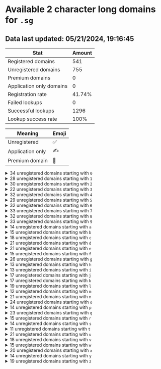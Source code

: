 # Available 2 character long domains for `.sg`

## Data last updated: 05/21/2024, 19:16:45

|Stat|Amount|
|--|--|
|Registered domains|541|
|Unregistered domains|755|
|Premium domains|0|
|Application only domains|0|
|Registration rate|41.74%|
|Failed lookups|0|
|Successful lookups|1296|
|Lookup success rate|100%|


|Meaning|Emoji|
|--|--|
|Unregistered|:white_check_mark:|
|Application only|:writing_hand:|
|Premium domain|:gem:|

<details>
<summary>34 unregistered domains starting with <bold><code>0</code></bold></summary>

|Type|Domain|
|--|--|
|:white_check_mark:|`00.sg`|
|:white_check_mark:|`02.sg`|
|:white_check_mark:|`03.sg`|
|:white_check_mark:|`04.sg`|
|:white_check_mark:|`05.sg`|
|:white_check_mark:|`06.sg`|
|:white_check_mark:|`07.sg`|
|:white_check_mark:|`08.sg`|
|:white_check_mark:|`09.sg`|
|:white_check_mark:|`0a.sg`|
|:white_check_mark:|`0b.sg`|
|:white_check_mark:|`0c.sg`|
|:white_check_mark:|`0d.sg`|
|:white_check_mark:|`0e.sg`|
|:white_check_mark:|`0f.sg`|
|:white_check_mark:|`0g.sg`|
|:white_check_mark:|`0h.sg`|
|:white_check_mark:|`0i.sg`|
|:white_check_mark:|`0j.sg`|
|:white_check_mark:|`0k.sg`|
|:white_check_mark:|`0l.sg`|
|:white_check_mark:|`0m.sg`|
|:white_check_mark:|`0n.sg`|
|:white_check_mark:|`0o.sg`|
|:white_check_mark:|`0p.sg`|
|:white_check_mark:|`0q.sg`|
|:white_check_mark:|`0r.sg`|
|:white_check_mark:|`0s.sg`|
|:white_check_mark:|`0t.sg`|
|:white_check_mark:|`0u.sg`|
|:white_check_mark:|`0v.sg`|
|:white_check_mark:|`0w.sg`|
|:white_check_mark:|`0y.sg`|
|:white_check_mark:|`0z.sg`|
</details>
<details>
<summary>28 unregistered domains starting with <bold><code>1</code></bold></summary>

|Type|Domain|
|--|--|
|:white_check_mark:|`12.sg`|
|:white_check_mark:|`13.sg`|
|:white_check_mark:|`14.sg`|
|:white_check_mark:|`15.sg`|
|:white_check_mark:|`16.sg`|
|:white_check_mark:|`17.sg`|
|:white_check_mark:|`19.sg`|
|:white_check_mark:|`1b.sg`|
|:white_check_mark:|`1d.sg`|
|:white_check_mark:|`1e.sg`|
|:white_check_mark:|`1f.sg`|
|:white_check_mark:|`1g.sg`|
|:white_check_mark:|`1h.sg`|
|:white_check_mark:|`1i.sg`|
|:white_check_mark:|`1j.sg`|
|:white_check_mark:|`1k.sg`|
|:white_check_mark:|`1l.sg`|
|:white_check_mark:|`1n.sg`|
|:white_check_mark:|`1o.sg`|
|:white_check_mark:|`1q.sg`|
|:white_check_mark:|`1r.sg`|
|:white_check_mark:|`1t.sg`|
|:white_check_mark:|`1u.sg`|
|:white_check_mark:|`1v.sg`|
|:white_check_mark:|`1w.sg`|
|:white_check_mark:|`1x.sg`|
|:white_check_mark:|`1y.sg`|
|:white_check_mark:|`1z.sg`|
</details>
<details>
<summary>30 unregistered domains starting with <bold><code>2</code></bold></summary>

|Type|Domain|
|--|--|
|:white_check_mark:|`24.sg`|
|:white_check_mark:|`25.sg`|
|:white_check_mark:|`26.sg`|
|:white_check_mark:|`27.sg`|
|:white_check_mark:|`28.sg`|
|:white_check_mark:|`29.sg`|
|:white_check_mark:|`2a.sg`|
|:white_check_mark:|`2b.sg`|
|:white_check_mark:|`2c.sg`|
|:white_check_mark:|`2d.sg`|
|:white_check_mark:|`2e.sg`|
|:white_check_mark:|`2f.sg`|
|:white_check_mark:|`2h.sg`|
|:white_check_mark:|`2j.sg`|
|:white_check_mark:|`2k.sg`|
|:white_check_mark:|`2l.sg`|
|:white_check_mark:|`2m.sg`|
|:white_check_mark:|`2n.sg`|
|:white_check_mark:|`2o.sg`|
|:white_check_mark:|`2p.sg`|
|:white_check_mark:|`2q.sg`|
|:white_check_mark:|`2r.sg`|
|:white_check_mark:|`2s.sg`|
|:white_check_mark:|`2t.sg`|
|:white_check_mark:|`2u.sg`|
|:white_check_mark:|`2v.sg`|
|:white_check_mark:|`2w.sg`|
|:white_check_mark:|`2x.sg`|
|:white_check_mark:|`2y.sg`|
|:white_check_mark:|`2z.sg`|
</details>
<details>
<summary>22 unregistered domains starting with <bold><code>3</code></bold></summary>

|Type|Domain|
|--|--|
|:white_check_mark:|`30.sg`|
|:white_check_mark:|`31.sg`|
|:white_check_mark:|`32.sg`|
|:white_check_mark:|`34.sg`|
|:white_check_mark:|`35.sg`|
|:white_check_mark:|`36.sg`|
|:white_check_mark:|`37.sg`|
|:white_check_mark:|`39.sg`|
|:white_check_mark:|`3a.sg`|
|:white_check_mark:|`3f.sg`|
|:white_check_mark:|`3h.sg`|
|:white_check_mark:|`3i.sg`|
|:white_check_mark:|`3j.sg`|
|:white_check_mark:|`3n.sg`|
|:white_check_mark:|`3o.sg`|
|:white_check_mark:|`3p.sg`|
|:white_check_mark:|`3t.sg`|
|:white_check_mark:|`3u.sg`|
|:white_check_mark:|`3v.sg`|
|:white_check_mark:|`3w.sg`|
|:white_check_mark:|`3x.sg`|
|:white_check_mark:|`3y.sg`|
</details>
<details>
<summary>32 unregistered domains starting with <bold><code>4</code></bold></summary>

|Type|Domain|
|--|--|
|:white_check_mark:|`40.sg`|
|:white_check_mark:|`41.sg`|
|:white_check_mark:|`43.sg`|
|:white_check_mark:|`44.sg`|
|:white_check_mark:|`45.sg`|
|:white_check_mark:|`46.sg`|
|:white_check_mark:|`47.sg`|
|:white_check_mark:|`48.sg`|
|:white_check_mark:|`49.sg`|
|:white_check_mark:|`4b.sg`|
|:white_check_mark:|`4c.sg`|
|:white_check_mark:|`4e.sg`|
|:white_check_mark:|`4f.sg`|
|:white_check_mark:|`4g.sg`|
|:white_check_mark:|`4h.sg`|
|:white_check_mark:|`4i.sg`|
|:white_check_mark:|`4j.sg`|
|:white_check_mark:|`4k.sg`|
|:white_check_mark:|`4l.sg`|
|:white_check_mark:|`4m.sg`|
|:white_check_mark:|`4n.sg`|
|:white_check_mark:|`4o.sg`|
|:white_check_mark:|`4p.sg`|
|:white_check_mark:|`4q.sg`|
|:white_check_mark:|`4r.sg`|
|:white_check_mark:|`4s.sg`|
|:white_check_mark:|`4t.sg`|
|:white_check_mark:|`4v.sg`|
|:white_check_mark:|`4w.sg`|
|:white_check_mark:|`4x.sg`|
|:white_check_mark:|`4y.sg`|
|:white_check_mark:|`4z.sg`|
</details>
<details>
<summary>29 unregistered domains starting with <bold><code>5</code></bold></summary>

|Type|Domain|
|--|--|
|:white_check_mark:|`50.sg`|
|:white_check_mark:|`51.sg`|
|:white_check_mark:|`52.sg`|
|:white_check_mark:|`53.sg`|
|:white_check_mark:|`54.sg`|
|:white_check_mark:|`56.sg`|
|:white_check_mark:|`57.sg`|
|:white_check_mark:|`59.sg`|
|:white_check_mark:|`5a.sg`|
|:white_check_mark:|`5b.sg`|
|:white_check_mark:|`5c.sg`|
|:white_check_mark:|`5d.sg`|
|:white_check_mark:|`5e.sg`|
|:white_check_mark:|`5f.sg`|
|:white_check_mark:|`5h.sg`|
|:white_check_mark:|`5i.sg`|
|:white_check_mark:|`5j.sg`|
|:white_check_mark:|`5k.sg`|
|:white_check_mark:|`5l.sg`|
|:white_check_mark:|`5n.sg`|
|:white_check_mark:|`5o.sg`|
|:white_check_mark:|`5p.sg`|
|:white_check_mark:|`5q.sg`|
|:white_check_mark:|`5s.sg`|
|:white_check_mark:|`5t.sg`|
|:white_check_mark:|`5v.sg`|
|:white_check_mark:|`5w.sg`|
|:white_check_mark:|`5y.sg`|
|:white_check_mark:|`5z.sg`|
</details>
<details>
<summary>32 unregistered domains starting with <bold><code>6</code></bold></summary>

|Type|Domain|
|--|--|
|:white_check_mark:|`60.sg`|
|:white_check_mark:|`61.sg`|
|:white_check_mark:|`62.sg`|
|:white_check_mark:|`63.sg`|
|:white_check_mark:|`64.sg`|
|:white_check_mark:|`67.sg`|
|:white_check_mark:|`68.sg`|
|:white_check_mark:|`6a.sg`|
|:white_check_mark:|`6b.sg`|
|:white_check_mark:|`6c.sg`|
|:white_check_mark:|`6d.sg`|
|:white_check_mark:|`6e.sg`|
|:white_check_mark:|`6f.sg`|
|:white_check_mark:|`6h.sg`|
|:white_check_mark:|`6i.sg`|
|:white_check_mark:|`6j.sg`|
|:white_check_mark:|`6k.sg`|
|:white_check_mark:|`6l.sg`|
|:white_check_mark:|`6m.sg`|
|:white_check_mark:|`6n.sg`|
|:white_check_mark:|`6o.sg`|
|:white_check_mark:|`6p.sg`|
|:white_check_mark:|`6q.sg`|
|:white_check_mark:|`6r.sg`|
|:white_check_mark:|`6s.sg`|
|:white_check_mark:|`6t.sg`|
|:white_check_mark:|`6u.sg`|
|:white_check_mark:|`6v.sg`|
|:white_check_mark:|`6w.sg`|
|:white_check_mark:|`6x.sg`|
|:white_check_mark:|`6y.sg`|
|:white_check_mark:|`6z.sg`|
</details>
<details>
<summary>33 unregistered domains starting with <bold><code>7</code></bold></summary>

|Type|Domain|
|--|--|
|:white_check_mark:|`70.sg`|
|:white_check_mark:|`71.sg`|
|:white_check_mark:|`72.sg`|
|:white_check_mark:|`73.sg`|
|:white_check_mark:|`74.sg`|
|:white_check_mark:|`75.sg`|
|:white_check_mark:|`76.sg`|
|:white_check_mark:|`78.sg`|
|:white_check_mark:|`79.sg`|
|:white_check_mark:|`7a.sg`|
|:white_check_mark:|`7b.sg`|
|:white_check_mark:|`7c.sg`|
|:white_check_mark:|`7d.sg`|
|:white_check_mark:|`7e.sg`|
|:white_check_mark:|`7g.sg`|
|:white_check_mark:|`7h.sg`|
|:white_check_mark:|`7i.sg`|
|:white_check_mark:|`7j.sg`|
|:white_check_mark:|`7k.sg`|
|:white_check_mark:|`7l.sg`|
|:white_check_mark:|`7n.sg`|
|:white_check_mark:|`7o.sg`|
|:white_check_mark:|`7p.sg`|
|:white_check_mark:|`7q.sg`|
|:white_check_mark:|`7r.sg`|
|:white_check_mark:|`7s.sg`|
|:white_check_mark:|`7t.sg`|
|:white_check_mark:|`7u.sg`|
|:white_check_mark:|`7v.sg`|
|:white_check_mark:|`7w.sg`|
|:white_check_mark:|`7x.sg`|
|:white_check_mark:|`7y.sg`|
|:white_check_mark:|`7z.sg`|
</details>
<details>
<summary>32 unregistered domains starting with <bold><code>8</code></bold></summary>

|Type|Domain|
|--|--|
|:white_check_mark:|`80.sg`|
|:white_check_mark:|`82.sg`|
|:white_check_mark:|`83.sg`|
|:white_check_mark:|`84.sg`|
|:white_check_mark:|`85.sg`|
|:white_check_mark:|`86.sg`|
|:white_check_mark:|`87.sg`|
|:white_check_mark:|`89.sg`|
|:white_check_mark:|`8a.sg`|
|:white_check_mark:|`8b.sg`|
|:white_check_mark:|`8e.sg`|
|:white_check_mark:|`8f.sg`|
|:white_check_mark:|`8g.sg`|
|:white_check_mark:|`8h.sg`|
|:white_check_mark:|`8i.sg`|
|:white_check_mark:|`8j.sg`|
|:white_check_mark:|`8k.sg`|
|:white_check_mark:|`8l.sg`|
|:white_check_mark:|`8m.sg`|
|:white_check_mark:|`8n.sg`|
|:white_check_mark:|`8o.sg`|
|:white_check_mark:|`8p.sg`|
|:white_check_mark:|`8q.sg`|
|:white_check_mark:|`8r.sg`|
|:white_check_mark:|`8s.sg`|
|:white_check_mark:|`8t.sg`|
|:white_check_mark:|`8u.sg`|
|:white_check_mark:|`8v.sg`|
|:white_check_mark:|`8w.sg`|
|:white_check_mark:|`8x.sg`|
|:white_check_mark:|`8y.sg`|
|:white_check_mark:|`8z.sg`|
</details>
<details>
<summary>33 unregistered domains starting with <bold><code>9</code></bold></summary>

|Type|Domain|
|--|--|
|:white_check_mark:|`90.sg`|
|:white_check_mark:|`91.sg`|
|:white_check_mark:|`92.sg`|
|:white_check_mark:|`93.sg`|
|:white_check_mark:|`94.sg`|
|:white_check_mark:|`95.sg`|
|:white_check_mark:|`96.sg`|
|:white_check_mark:|`97.sg`|
|:white_check_mark:|`98.sg`|
|:white_check_mark:|`9a.sg`|
|:white_check_mark:|`9b.sg`|
|:white_check_mark:|`9c.sg`|
|:white_check_mark:|`9d.sg`|
|:white_check_mark:|`9e.sg`|
|:white_check_mark:|`9f.sg`|
|:white_check_mark:|`9h.sg`|
|:white_check_mark:|`9i.sg`|
|:white_check_mark:|`9j.sg`|
|:white_check_mark:|`9l.sg`|
|:white_check_mark:|`9m.sg`|
|:white_check_mark:|`9n.sg`|
|:white_check_mark:|`9o.sg`|
|:white_check_mark:|`9p.sg`|
|:white_check_mark:|`9q.sg`|
|:white_check_mark:|`9r.sg`|
|:white_check_mark:|`9s.sg`|
|:white_check_mark:|`9t.sg`|
|:white_check_mark:|`9u.sg`|
|:white_check_mark:|`9v.sg`|
|:white_check_mark:|`9w.sg`|
|:white_check_mark:|`9x.sg`|
|:white_check_mark:|`9y.sg`|
|:white_check_mark:|`9z.sg`|
</details>
<details>
<summary>14 unregistered domains starting with <bold><code>a</code></bold></summary>

|Type|Domain|
|--|--|
|:white_check_mark:|`a0.sg`|
|:white_check_mark:|`a3.sg`|
|:white_check_mark:|`a4.sg`|
|:white_check_mark:|`a5.sg`|
|:white_check_mark:|`a7.sg`|
|:white_check_mark:|`a9.sg`|
|:white_check_mark:|`ac.sg`|
|:white_check_mark:|`ae.sg`|
|:white_check_mark:|`ak.sg`|
|:white_check_mark:|`al.sg`|
|:white_check_mark:|`ao.sg`|
|:white_check_mark:|`ar.sg`|
|:white_check_mark:|`au.sg`|
|:white_check_mark:|`az.sg`|
</details>
<details>
<summary>15 unregistered domains starting with <bold><code>b</code></bold></summary>

|Type|Domain|
|--|--|
|:white_check_mark:|`b0.sg`|
|:white_check_mark:|`b1.sg`|
|:white_check_mark:|`b5.sg`|
|:white_check_mark:|`b6.sg`|
|:white_check_mark:|`b7.sg`|
|:white_check_mark:|`b8.sg`|
|:white_check_mark:|`b9.sg`|
|:white_check_mark:|`ba.sg`|
|:white_check_mark:|`bb.sg`|
|:white_check_mark:|`bc.sg`|
|:white_check_mark:|`bf.sg`|
|:white_check_mark:|`bj.sg`|
|:white_check_mark:|`bm.sg`|
|:white_check_mark:|`bo.sg`|
|:white_check_mark:|`bz.sg`|
</details>
<details>
<summary>18 unregistered domains starting with <bold><code>c</code></bold></summary>

|Type|Domain|
|--|--|
|:white_check_mark:|`c0.sg`|
|:white_check_mark:|`c1.sg`|
|:white_check_mark:|`c4.sg`|
|:white_check_mark:|`c5.sg`|
|:white_check_mark:|`c6.sg`|
|:white_check_mark:|`c7.sg`|
|:white_check_mark:|`c8.sg`|
|:white_check_mark:|`c9.sg`|
|:white_check_mark:|`cc.sg`|
|:white_check_mark:|`cd.sg`|
|:white_check_mark:|`cg.sg`|
|:white_check_mark:|`ci.sg`|
|:white_check_mark:|`co.sg`|
|:white_check_mark:|`cp.sg`|
|:white_check_mark:|`cr.sg`|
|:white_check_mark:|`ct.sg`|
|:white_check_mark:|`cv.sg`|
|:white_check_mark:|`cz.sg`|
</details>
<details>
<summary>21 unregistered domains starting with <bold><code>d</code></bold></summary>

|Type|Domain|
|--|--|
|:white_check_mark:|`d0.sg`|
|:white_check_mark:|`d1.sg`|
|:white_check_mark:|`d2.sg`|
|:white_check_mark:|`d3.sg`|
|:white_check_mark:|`d4.sg`|
|:white_check_mark:|`d5.sg`|
|:white_check_mark:|`d6.sg`|
|:white_check_mark:|`d7.sg`|
|:white_check_mark:|`d8.sg`|
|:white_check_mark:|`d9.sg`|
|:white_check_mark:|`dg.sg`|
|:white_check_mark:|`dj.sg`|
|:white_check_mark:|`dk.sg`|
|:white_check_mark:|`dl.sg`|
|:white_check_mark:|`dm.sg`|
|:white_check_mark:|`do.sg`|
|:white_check_mark:|`dq.sg`|
|:white_check_mark:|`du.sg`|
|:white_check_mark:|`dw.sg`|
|:white_check_mark:|`dx.sg`|
|:white_check_mark:|`dz.sg`|
</details>
<details>
<summary>21 unregistered domains starting with <bold><code>e</code></bold></summary>

|Type|Domain|
|--|--|
|:white_check_mark:|`e2.sg`|
|:white_check_mark:|`e3.sg`|
|:white_check_mark:|`e4.sg`|
|:white_check_mark:|`e5.sg`|
|:white_check_mark:|`e6.sg`|
|:white_check_mark:|`e7.sg`|
|:white_check_mark:|`e8.sg`|
|:white_check_mark:|`e9.sg`|
|:white_check_mark:|`ed.sg`|
|:white_check_mark:|`ei.sg`|
|:white_check_mark:|`ej.sg`|
|:white_check_mark:|`ek.sg`|
|:white_check_mark:|`el.sg`|
|:white_check_mark:|`eo.sg`|
|:white_check_mark:|`ep.sg`|
|:white_check_mark:|`eq.sg`|
|:white_check_mark:|`er.sg`|
|:white_check_mark:|`et.sg`|
|:white_check_mark:|`eu.sg`|
|:white_check_mark:|`ew.sg`|
|:white_check_mark:|`ez.sg`|
</details>
<details>
<summary>15 unregistered domains starting with <bold><code>f</code></bold></summary>

|Type|Domain|
|--|--|
|:white_check_mark:|`f0.sg`|
|:white_check_mark:|`f2.sg`|
|:white_check_mark:|`f3.sg`|
|:white_check_mark:|`f5.sg`|
|:white_check_mark:|`f6.sg`|
|:white_check_mark:|`f7.sg`|
|:white_check_mark:|`f8.sg`|
|:white_check_mark:|`f9.sg`|
|:white_check_mark:|`fi.sg`|
|:white_check_mark:|`fj.sg`|
|:white_check_mark:|`fm.sg`|
|:white_check_mark:|`fo.sg`|
|:white_check_mark:|`fq.sg`|
|:white_check_mark:|`fy.sg`|
|:white_check_mark:|`fz.sg`|
</details>
<details>
<summary>26 unregistered domains starting with <bold><code>g</code></bold></summary>

|Type|Domain|
|--|--|
|:white_check_mark:|`g0.sg`|
|:white_check_mark:|`g1.sg`|
|:white_check_mark:|`g2.sg`|
|:white_check_mark:|`g3.sg`|
|:white_check_mark:|`g4.sg`|
|:white_check_mark:|`g5.sg`|
|:white_check_mark:|`g6.sg`|
|:white_check_mark:|`g7.sg`|
|:white_check_mark:|`g8.sg`|
|:white_check_mark:|`g9.sg`|
|:white_check_mark:|`gd.sg`|
|:white_check_mark:|`gf.sg`|
|:white_check_mark:|`gg.sg`|
|:white_check_mark:|`gh.sg`|
|:white_check_mark:|`gi.sg`|
|:white_check_mark:|`gj.sg`|
|:white_check_mark:|`gk.sg`|
|:white_check_mark:|`gl.sg`|
|:white_check_mark:|`gn.sg`|
|:white_check_mark:|`go.sg`|
|:white_check_mark:|`gq.sg`|
|:white_check_mark:|`gr.sg`|
|:white_check_mark:|`gs.sg`|
|:white_check_mark:|`gt.sg`|
|:white_check_mark:|`gw.sg`|
|:white_check_mark:|`gy.sg`|
</details>
<details>
<summary>13 unregistered domains starting with <bold><code>h</code></bold></summary>

|Type|Domain|
|--|--|
|:white_check_mark:|`h0.sg`|
|:white_check_mark:|`h1.sg`|
|:white_check_mark:|`h3.sg`|
|:white_check_mark:|`h4.sg`|
|:white_check_mark:|`h6.sg`|
|:white_check_mark:|`h7.sg`|
|:white_check_mark:|`h8.sg`|
|:white_check_mark:|`h9.sg`|
|:white_check_mark:|`hk.sg`|
|:white_check_mark:|`hl.sg`|
|:white_check_mark:|`hr.sg`|
|:white_check_mark:|`hx.sg`|
|:white_check_mark:|`hz.sg`|
</details>
<details>
<summary>13 unregistered domains starting with <bold><code>i</code></bold></summary>

|Type|Domain|
|--|--|
|:white_check_mark:|`i0.sg`|
|:white_check_mark:|`i1.sg`|
|:white_check_mark:|`i3.sg`|
|:white_check_mark:|`i4.sg`|
|:white_check_mark:|`i5.sg`|
|:white_check_mark:|`i6.sg`|
|:white_check_mark:|`i7.sg`|
|:white_check_mark:|`i9.sg`|
|:white_check_mark:|`ij.sg`|
|:white_check_mark:|`il.sg`|
|:white_check_mark:|`io.sg`|
|:white_check_mark:|`iq.sg`|
|:white_check_mark:|`iy.sg`|
</details>
<details>
<summary>17 unregistered domains starting with <bold><code>j</code></bold></summary>

|Type|Domain|
|--|--|
|:white_check_mark:|`j0.sg`|
|:white_check_mark:|`j1.sg`|
|:white_check_mark:|`j3.sg`|
|:white_check_mark:|`j4.sg`|
|:white_check_mark:|`j5.sg`|
|:white_check_mark:|`j6.sg`|
|:white_check_mark:|`j7.sg`|
|:white_check_mark:|`j8.sg`|
|:white_check_mark:|`j9.sg`|
|:white_check_mark:|`jg.sg`|
|:white_check_mark:|`ji.sg`|
|:white_check_mark:|`jl.sg`|
|:white_check_mark:|`jm.sg`|
|:white_check_mark:|`jn.sg`|
|:white_check_mark:|`jr.sg`|
|:white_check_mark:|`jv.sg`|
|:white_check_mark:|`jy.sg`|
</details>
<details>
<summary>17 unregistered domains starting with <bold><code>k</code></bold></summary>

|Type|Domain|
|--|--|
|:white_check_mark:|`k0.sg`|
|:white_check_mark:|`k1.sg`|
|:white_check_mark:|`k2.sg`|
|:white_check_mark:|`k3.sg`|
|:white_check_mark:|`k4.sg`|
|:white_check_mark:|`k6.sg`|
|:white_check_mark:|`k7.sg`|
|:white_check_mark:|`k8.sg`|
|:white_check_mark:|`k9.sg`|
|:white_check_mark:|`kh.sg`|
|:white_check_mark:|`kj.sg`|
|:white_check_mark:|`kk.sg`|
|:white_check_mark:|`kp.sg`|
|:white_check_mark:|`kq.sg`|
|:white_check_mark:|`kr.sg`|
|:white_check_mark:|`ku.sg`|
|:white_check_mark:|`kz.sg`|
</details>
<details>
<summary>19 unregistered domains starting with <bold><code>l</code></bold></summary>

|Type|Domain|
|--|--|
|:white_check_mark:|`l0.sg`|
|:white_check_mark:|`l1.sg`|
|:white_check_mark:|`l2.sg`|
|:white_check_mark:|`l3.sg`|
|:white_check_mark:|`l4.sg`|
|:white_check_mark:|`l5.sg`|
|:white_check_mark:|`l6.sg`|
|:white_check_mark:|`l7.sg`|
|:white_check_mark:|`l8.sg`|
|:white_check_mark:|`la.sg`|
|:white_check_mark:|`ld.sg`|
|:white_check_mark:|`le.sg`|
|:white_check_mark:|`lk.sg`|
|:white_check_mark:|`ln.sg`|
|:white_check_mark:|`lq.sg`|
|:white_check_mark:|`lr.sg`|
|:white_check_mark:|`ls.sg`|
|:white_check_mark:|`lv.sg`|
|:white_check_mark:|`ly.sg`|
</details>
<details>
<summary>12 unregistered domains starting with <bold><code>m</code></bold></summary>

|Type|Domain|
|--|--|
|:white_check_mark:|`m0.sg`|
|:white_check_mark:|`m2.sg`|
|:white_check_mark:|`m4.sg`|
|:white_check_mark:|`m5.sg`|
|:white_check_mark:|`m7.sg`|
|:white_check_mark:|`m8.sg`|
|:white_check_mark:|`mb.sg`|
|:white_check_mark:|`mh.sg`|
|:white_check_mark:|`mp.sg`|
|:white_check_mark:|`mq.sg`|
|:white_check_mark:|`mr.sg`|
|:white_check_mark:|`mz.sg`|
</details>
<details>
<summary>21 unregistered domains starting with <bold><code>n</code></bold></summary>

|Type|Domain|
|--|--|
|:white_check_mark:|`n0.sg`|
|:white_check_mark:|`n2.sg`|
|:white_check_mark:|`n3.sg`|
|:white_check_mark:|`n4.sg`|
|:white_check_mark:|`n5.sg`|
|:white_check_mark:|`n6.sg`|
|:white_check_mark:|`n7.sg`|
|:white_check_mark:|`n8.sg`|
|:white_check_mark:|`na.sg`|
|:white_check_mark:|`ne.sg`|
|:white_check_mark:|`ng.sg`|
|:white_check_mark:|`nh.sg`|
|:white_check_mark:|`ni.sg`|
|:white_check_mark:|`nl.sg`|
|:white_check_mark:|`no.sg`|
|:white_check_mark:|`nq.sg`|
|:white_check_mark:|`nr.sg`|
|:white_check_mark:|`ns.sg`|
|:white_check_mark:|`nt.sg`|
|:white_check_mark:|`nw.sg`|
|:white_check_mark:|`nz.sg`|
</details>
<details>
<summary>24 unregistered domains starting with <bold><code>o</code></bold></summary>

|Type|Domain|
|--|--|
|:white_check_mark:|`o0.sg`|
|:white_check_mark:|`o1.sg`|
|:white_check_mark:|`o3.sg`|
|:white_check_mark:|`o4.sg`|
|:white_check_mark:|`o5.sg`|
|:white_check_mark:|`o6.sg`|
|:white_check_mark:|`o7.sg`|
|:white_check_mark:|`o8.sg`|
|:white_check_mark:|`o9.sg`|
|:white_check_mark:|`oa.sg`|
|:white_check_mark:|`ob.sg`|
|:white_check_mark:|`oc.sg`|
|:white_check_mark:|`od.sg`|
|:white_check_mark:|`oj.sg`|
|:white_check_mark:|`on.sg`|
|:white_check_mark:|`oo.sg`|
|:white_check_mark:|`op.sg`|
|:white_check_mark:|`oq.sg`|
|:white_check_mark:|`or.sg`|
|:white_check_mark:|`ot.sg`|
|:white_check_mark:|`ou.sg`|
|:white_check_mark:|`ov.sg`|
|:white_check_mark:|`ox.sg`|
|:white_check_mark:|`oy.sg`|
</details>
<details>
<summary>14 unregistered domains starting with <bold><code>p</code></bold></summary>

|Type|Domain|
|--|--|
|:white_check_mark:|`p0.sg`|
|:white_check_mark:|`p1.sg`|
|:white_check_mark:|`p4.sg`|
|:white_check_mark:|`p6.sg`|
|:white_check_mark:|`p7.sg`|
|:white_check_mark:|`p8.sg`|
|:white_check_mark:|`p9.sg`|
|:white_check_mark:|`pa.sg`|
|:white_check_mark:|`pf.sg`|
|:white_check_mark:|`pg.sg`|
|:white_check_mark:|`pk.sg`|
|:white_check_mark:|`pn.sg`|
|:white_check_mark:|`py.sg`|
|:white_check_mark:|`pz.sg`|
</details>
<details>
<summary>23 unregistered domains starting with <bold><code>q</code></bold></summary>

|Type|Domain|
|--|--|
|:white_check_mark:|`q0.sg`|
|:white_check_mark:|`q1.sg`|
|:white_check_mark:|`q2.sg`|
|:white_check_mark:|`q3.sg`|
|:white_check_mark:|`q4.sg`|
|:white_check_mark:|`q5.sg`|
|:white_check_mark:|`q6.sg`|
|:white_check_mark:|`q7.sg`|
|:white_check_mark:|`q8.sg`|
|:white_check_mark:|`q9.sg`|
|:white_check_mark:|`qd.sg`|
|:white_check_mark:|`qe.sg`|
|:white_check_mark:|`qf.sg`|
|:white_check_mark:|`qg.sg`|
|:white_check_mark:|`qh.sg`|
|:white_check_mark:|`qi.sg`|
|:white_check_mark:|`qj.sg`|
|:white_check_mark:|`qk.sg`|
|:white_check_mark:|`ql.sg`|
|:white_check_mark:|`qn.sg`|
|:white_check_mark:|`qo.sg`|
|:white_check_mark:|`qu.sg`|
|:white_check_mark:|`qx.sg`|
</details>
<details>
<summary>15 unregistered domains starting with <bold><code>r</code></bold></summary>

|Type|Domain|
|--|--|
|:white_check_mark:|`r0.sg`|
|:white_check_mark:|`r1.sg`|
|:white_check_mark:|`r3.sg`|
|:white_check_mark:|`r4.sg`|
|:white_check_mark:|`r5.sg`|
|:white_check_mark:|`r6.sg`|
|:white_check_mark:|`r7.sg`|
|:white_check_mark:|`r8.sg`|
|:white_check_mark:|`r9.sg`|
|:white_check_mark:|`rg.sg`|
|:white_check_mark:|`rl.sg`|
|:white_check_mark:|`rn.sg`|
|:white_check_mark:|`ro.sg`|
|:white_check_mark:|`ru.sg`|
|:white_check_mark:|`rv.sg`|
</details>
<details>
<summary>14 unregistered domains starting with <bold><code>s</code></bold></summary>

|Type|Domain|
|--|--|
|:white_check_mark:|`s0.sg`|
|:white_check_mark:|`s2.sg`|
|:white_check_mark:|`s4.sg`|
|:white_check_mark:|`s5.sg`|
|:white_check_mark:|`s7.sg`|
|:white_check_mark:|`s8.sg`|
|:white_check_mark:|`s9.sg`|
|:white_check_mark:|`sb.sg`|
|:white_check_mark:|`sd.sg`|
|:white_check_mark:|`sk.sg`|
|:white_check_mark:|`sr.sg`|
|:white_check_mark:|`sv.sg`|
|:white_check_mark:|`sy.sg`|
|:white_check_mark:|`sz.sg`|
</details>
<details>
<summary>11 unregistered domains starting with <bold><code>t</code></bold></summary>

|Type|Domain|
|--|--|
|:white_check_mark:|`t0.sg`|
|:white_check_mark:|`t3.sg`|
|:white_check_mark:|`t4.sg`|
|:white_check_mark:|`t5.sg`|
|:white_check_mark:|`t6.sg`|
|:white_check_mark:|`t8.sg`|
|:white_check_mark:|`t9.sg`|
|:white_check_mark:|`th.sg`|
|:white_check_mark:|`tw.sg`|
|:white_check_mark:|`tx.sg`|
|:white_check_mark:|`tz.sg`|
</details>
<details>
<summary>21 unregistered domains starting with <bold><code>u</code></bold></summary>

|Type|Domain|
|--|--|
|:white_check_mark:|`u0.sg`|
|:white_check_mark:|`u1.sg`|
|:white_check_mark:|`u2.sg`|
|:white_check_mark:|`u3.sg`|
|:white_check_mark:|`u4.sg`|
|:white_check_mark:|`u5.sg`|
|:white_check_mark:|`u6.sg`|
|:white_check_mark:|`u7.sg`|
|:white_check_mark:|`u8.sg`|
|:white_check_mark:|`u9.sg`|
|:white_check_mark:|`ug.sg`|
|:white_check_mark:|`uh.sg`|
|:white_check_mark:|`uj.sg`|
|:white_check_mark:|`uk.sg`|
|:white_check_mark:|`um.sg`|
|:white_check_mark:|`un.sg`|
|:white_check_mark:|`uq.sg`|
|:white_check_mark:|`us.sg`|
|:white_check_mark:|`uw.sg`|
|:white_check_mark:|`uy.sg`|
|:white_check_mark:|`uz.sg`|
</details>
<details>
<summary>18 unregistered domains starting with <bold><code>v</code></bold></summary>

|Type|Domain|
|--|--|
|:white_check_mark:|`v0.sg`|
|:white_check_mark:|`v1.sg`|
|:white_check_mark:|`v2.sg`|
|:white_check_mark:|`v4.sg`|
|:white_check_mark:|`v5.sg`|
|:white_check_mark:|`v6.sg`|
|:white_check_mark:|`v7.sg`|
|:white_check_mark:|`v8.sg`|
|:white_check_mark:|`v9.sg`|
|:white_check_mark:|`ve.sg`|
|:white_check_mark:|`vi.sg`|
|:white_check_mark:|`vj.sg`|
|:white_check_mark:|`vl.sg`|
|:white_check_mark:|`vn.sg`|
|:white_check_mark:|`vq.sg`|
|:white_check_mark:|`vu.sg`|
|:white_check_mark:|`vy.sg`|
|:white_check_mark:|`vz.sg`|
</details>
<details>
<summary>15 unregistered domains starting with <bold><code>w</code></bold></summary>

|Type|Domain|
|--|--|
|:white_check_mark:|`w0.sg`|
|:white_check_mark:|`w1.sg`|
|:white_check_mark:|`w2.sg`|
|:white_check_mark:|`w4.sg`|
|:white_check_mark:|`w5.sg`|
|:white_check_mark:|`w6.sg`|
|:white_check_mark:|`w7.sg`|
|:white_check_mark:|`w8.sg`|
|:white_check_mark:|`w9.sg`|
|:white_check_mark:|`wb.sg`|
|:white_check_mark:|`wf.sg`|
|:white_check_mark:|`wn.sg`|
|:white_check_mark:|`wq.sg`|
|:white_check_mark:|`wv.sg`|
|:white_check_mark:|`wz.sg`|
</details>
<details>
<summary>20 unregistered domains starting with <bold><code>x</code></bold></summary>

|Type|Domain|
|--|--|
|:white_check_mark:|`x0.sg`|
|:white_check_mark:|`x1.sg`|
|:white_check_mark:|`x2.sg`|
|:white_check_mark:|`x3.sg`|
|:white_check_mark:|`x4.sg`|
|:white_check_mark:|`x5.sg`|
|:white_check_mark:|`x6.sg`|
|:white_check_mark:|`x7.sg`|
|:white_check_mark:|`x9.sg`|
|:white_check_mark:|`xa.sg`|
|:white_check_mark:|`xb.sg`|
|:white_check_mark:|`xf.sg`|
|:white_check_mark:|`xg.sg`|
|:white_check_mark:|`xh.sg`|
|:white_check_mark:|`xi.sg`|
|:white_check_mark:|`xj.sg`|
|:white_check_mark:|`xq.sg`|
|:white_check_mark:|`xu.sg`|
|:white_check_mark:|`xw.sg`|
|:white_check_mark:|`xz.sg`|
</details>
<details>
<summary>14 unregistered domains starting with <bold><code>y</code></bold></summary>

|Type|Domain|
|--|--|
|:white_check_mark:|`y0.sg`|
|:white_check_mark:|`y1.sg`|
|:white_check_mark:|`y2.sg`|
|:white_check_mark:|`y4.sg`|
|:white_check_mark:|`y5.sg`|
|:white_check_mark:|`y6.sg`|
|:white_check_mark:|`y7.sg`|
|:white_check_mark:|`y8.sg`|
|:white_check_mark:|`y9.sg`|
|:white_check_mark:|`yd.sg`|
|:white_check_mark:|`yj.sg`|
|:white_check_mark:|`yl.sg`|
|:white_check_mark:|`yr.sg`|
|:white_check_mark:|`yv.sg`|
</details>
<details>
<summary>19 unregistered domains starting with <bold><code>z</code></bold></summary>

|Type|Domain|
|--|--|
|:white_check_mark:|`z0.sg`|
|:white_check_mark:|`z1.sg`|
|:white_check_mark:|`z2.sg`|
|:white_check_mark:|`z3.sg`|
|:white_check_mark:|`z4.sg`|
|:white_check_mark:|`z5.sg`|
|:white_check_mark:|`z6.sg`|
|:white_check_mark:|`z7.sg`|
|:white_check_mark:|`z8.sg`|
|:white_check_mark:|`z9.sg`|
|:white_check_mark:|`zc.sg`|
|:white_check_mark:|`ze.sg`|
|:white_check_mark:|`zm.sg`|
|:white_check_mark:|`zp.sg`|
|:white_check_mark:|`zq.sg`|
|:white_check_mark:|`zs.sg`|
|:white_check_mark:|`zu.sg`|
|:white_check_mark:|`zw.sg`|
|:white_check_mark:|`zx.sg`|
</details>